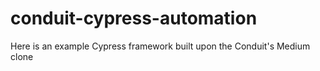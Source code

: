 # conduit-cypress-automation
Here is an example Cypress framework built upon the Conduit's Medium clone
